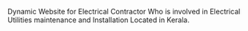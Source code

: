 Dynamic Website for Electrical Contractor Who is involved in Electrical Utilities maintenance and Installation Located in Kerala.
